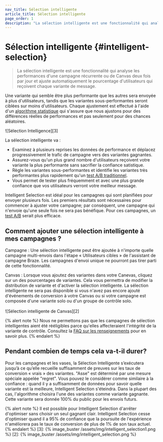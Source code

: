 ```yaml
---
nav_title: Sélection intelligente
article_title: Sélection intelligente
page_order: 1
description: "La sélection intelligente est une fonctionnalité qui analyse les performances d'une campagne récurrente ou de Canvas deux fois par jour et ajuste automatiquement le pourcentage d'utilisateurs qui reçoivent chaque variante de message."
---
```


# Sélection intelligente {#intelligent-selection}

> La sélection intelligente est une fonctionnalité qui analyse les performances d'une campagne récurrente ou de Canvas deux fois par jour et ajuste automatiquement le pourcentage d'utilisateurs qui reçoivent chaque variante de message.

Une variante qui semble être plus performante que les autres sera envoyée à plus d'utilisateurs, tandis que les variantes sous-performantes seront ciblées sur moins d'utilisateurs. Chaque ajustement est effectué à l'aide d'un [algorithme statistique][227] qui s'assure que nous ajustons pour des différences réelles de performances et pas seulement pour des chances aléatoires.

!\[Sélection Intelligence\]\[3\]

La sélection intelligente va :
- Examinez à plusieurs reprises les données de performance et déplacez progressivement le trafic de campagne vers des variantes gagnantes.
- Assurez-vous qu'un plus grand nombre d'utilisateurs reçoivent votre variante la plus performante sans sacrifier la confiance satistique.
- Règle les variantes sous-performantes et identifie les variantes très performantes plus rapidement qu'un [test A/B traditionnel][1].
- Vous permet de tester plus fréquemment et avec une plus grande confiance que vos utilisateurs verront votre meilleur message.

Intelligent Selection est idéal pour les campagnes qui sont planifiées pour envoyer plusieurs fois. Les premiers résultats sont nécessaires pour commencer à ajuster votre campagne; par conséquent, une campagne qui n'envoie qu'une seule fois ne sera pas bénéfique. Pour ces campagnes, un [test A/B][1] serait plus efficace.

## Comment ajouter une sélection intelligente à mes campagnes ?

Campagne : Une sélection intelligente peut être ajoutée à n'importe quelle campagne multi-envois dans l'étape « Utilisateurs cibles » de l'assistant de campagne Braze. Les campagnes d'envoi unique ne pourront pas tirer parti de cette fonctionnalité.

Canvas : Lorsque vous ajoutez des variantes dans votre Canevas, cliquez sur un des pourcentages de variantes. Cela vous permettra de modifier la distribution de variante et d'activer la sélection intelligente. La sélection intelligente ne sera pas disponible si vous n'avez pas encore ajouté d'événements de conversion à votre Canvas ou si votre campagne est composée d'une variante solo ou d'un groupe de contrôle solo.<br><br>!\[Sélection intelligente de Canvas\]\[2\]

{% alert note %}
Nous ne permettons pas que les campagnes de sélection intelligentes aient été rééligibles parce qu'elles affecteraient l'intégrité de la variante de contrôle. Consultez la [FAQ sur les renseignements]({{site.baseurl}}/user_guide/intelligence/faqs/#why-is-re-eligibility-not-available-when-combined-with-intelligent-selection) pour en savoir plus.
{% endalert %}

## Pendant combien de temps cela va-t-il durer?

Pour les campagnes et les vases, la Sélection Intelligente s’exécutera jusqu’à ce qu’elle recueille suffisamment de preuves sur les taux de conversion « vrais » des variantes. "Asse" est déterminé par une mesure spéciale appelée "regret". Vous pouvez le considérer comme similaire à la confiance : quand il y a suffisamment de données pour savoir quelle variante est la meilleure, Intelligent Selection s'éteindra. Dans la plupart des cas, l'algorithme choisira l'une des variantes comme variante gagnante. Cette variante sera donnée 100% du public pour les envois futurs.

{% alert note %}
Il est possible pour Intelligent Selection d'arrêter d'optimiser sans choisir un seul gagnant clair. Intelligent Selection cesse d'optimiser quand il a 95% de confiance que la poursuite de l'expérience n'améliorera pas le taux de conversion de plus de 1% de son taux actuel.
{% endalert %}
[3]: {% image_buster /assets/img/intelligent_selection1.png %} [2]: {% image_buster /assets/img/intelligent_selection.png %}

[1]: {{site.baseurl}}/user_guide/intelligence/multivariate_testing/

[1]: {{site.baseurl}}/user_guide/intelligence/multivariate_testing/
[227]: https://en.wikipedia.org/wiki/Multi-armed_bandit
